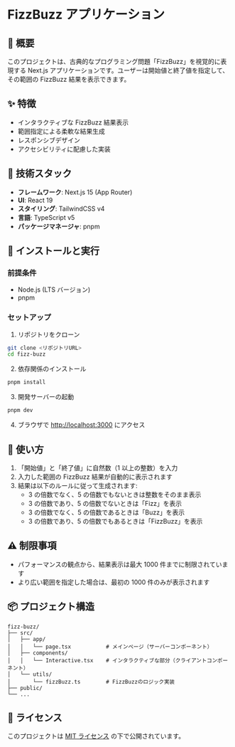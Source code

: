 # FizzBuzz アプリケーション

## 📝 概要

このプロジェクトは、古典的なプログラミング問題「FizzBuzz」を視覚的に表現する Next.js アプリケーションです。ユーザーは開始値と終了値を指定して、その範囲の FizzBuzz 結果を表示できます。

## ✨ 特徴

- インタラクティブな FizzBuzz 結果表示
- 範囲指定による柔軟な結果生成
- レスポンシブデザイン
- アクセシビリティに配慮した実装

## 🧰 技術スタック

- **フレームワーク**: Next.js 15 (App Router)
- **UI**: React 19
- **スタイリング**: TailwindCSS v4
- **言語**: TypeScript v5
- **パッケージマネージャ**: pnpm

## 🚀 インストールと実行

### 前提条件

- Node.js (LTS バージョン)
- pnpm

### セットアップ

1. リポジトリをクローン

```bash
git clone <リポジトリURL>
cd fizz-buzz
```

2. 依存関係のインストール

```bash
pnpm install
```

3. 開発サーバーの起動

```bash
pnpm dev
```

4. ブラウザで [http://localhost:3000](http://localhost:3000) にアクセス

## 📖 使い方

1. 「開始値」と「終了値」に自然数（1 以上の整数）を入力
2. 入力した範囲の FizzBuzz 結果が自動的に表示されます
3. 結果は以下のルールに従って生成されます:
   - 3 の倍数でなく、5 の倍数でもないときは整数をそのまま表示
   - 3 の倍数であり、5 の倍数でないときは「Fizz」を表示
   - 3 の倍数でなく、5 の倍数であるときは「Buzz」を表示
   - 3 の倍数であり、5 の倍数でもあるときは「FizzBuzz」を表示

## ⚠️ 制限事項

- パフォーマンスの観点から、結果表示は最大 1000 件までに制限されています
- より広い範囲を指定した場合は、最初の 1000 件のみが表示されます

## 📦 プロジェクト構造

```
fizz-buzz/
├── src/
│   ├── app/
│   │   └── page.tsx           # メインページ（サーバーコンポーネント）
│   ├── components/
│   │   └── Interactive.tsx    # インタラクティブな部分（クライアントコンポーネント）
│   └── utils/
│       └── fizzBuzz.ts        # FizzBuzzのロジック実装
├── public/
└── ...
```

## 📄 ライセンス

このプロジェクトは [MIT ライセンス](LICENSE) の下で公開されています。
